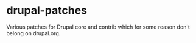 drupal-patches
==============

Various patches for Drupal core and contrib which for some reason don't belong on drupal.org.
